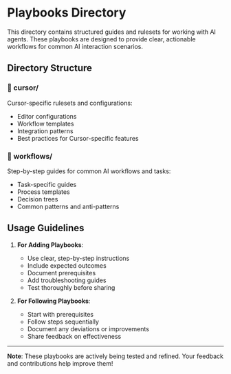 # Playbooks Directory

This directory contains structured guides and rulesets for working with AI agents. These playbooks are designed to provide clear, actionable workflows for common AI interaction scenarios.

## Directory Structure

### 📁 cursor/

Cursor-specific rulesets and configurations:

- Editor configurations
- Workflow templates
- Integration patterns
- Best practices for Cursor-specific features

### 📁 workflows/

Step-by-step guides for common AI workflows and tasks:

- Task-specific guides
- Process templates
- Decision trees
- Common patterns and anti-patterns

## Usage Guidelines

1. **For Adding Playbooks**:

   - Use clear, step-by-step instructions
   - Include expected outcomes
   - Document prerequisites
   - Add troubleshooting guides
   - Test thoroughly before sharing

2. **For Following Playbooks**:
   - Start with prerequisites
   - Follow steps sequentially
   - Document any deviations or improvements
   - Share feedback on effectiveness

---

**Note**: These playbooks are actively being tested and refined. Your feedback and contributions help improve them!
